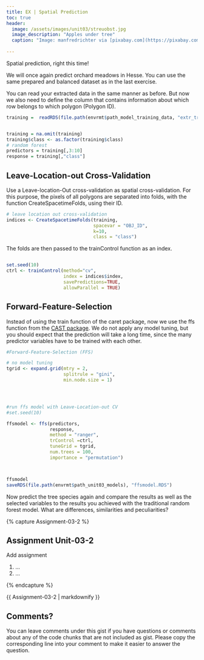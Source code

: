 ```yaml
---
title: EX | Spatial Prediction
toc: true
header:
  image: /assets/images/unit03/streuobst.jpg
  image_description: "Apples under tree"
  caption: "Image: manfredrichter via [pixabay.com](https://pixabay.com/de/photos/%C3%A4pfel-streuobst-obstbaum-apfelbaum-3684775/)"
 
---
```

Spatial prediction, right this time!


We will once again predict orchard meadows in Hesse. You can use the same prepared and balanced dataset as in the last exercise. 


You can read your extracted data in the same manner as before. But now we also need to define the column that contains information about which row belongs to which polygon (Polygon ID).
```r
training =  readRDS(file.path(envrmt$path_model_training_data, "extr_train.RDS")) 


training = na.omit(training)
training$class <- as.factor(training$class)
# random forest
predictors = training[,3:10]
response = training[,"class"]

```
## Leave-Location-out Cross-Validation

Use a Leave-location-Out cross-validation as spatial cross-validation. For this purpose, the pixels of all polygons are separated into folds, with the function CreateSpacetimeFolds, using their ID.


```r
# leave location out cross-validation
indices <- CreateSpacetimeFolds(training, 
                                spacevar = "OBJ_ID", 
                                k=10, 
                                class = "class")

```

The folds are then passed to the trainControl function as an index.

```r

set.seed(10)
ctrl <- trainControl(method="cv",
                     index = indices$index,
                     savePredictions=TRUE,
                     allowParallel = TRUE)


```

## Forward-Feature-Selection

Instead of using the train function of the caret package, now we use the ffs function from the [CAST package](https://cran.r-project.org/web/packages/CAST/index.html). We do not apply any model tuning, but you should expect that the prediction will take a long time, since the many predictor variables have to be trained with each other. 

```r
#Forward-Feature-Selection (FFS)

# no model tuning
tgrid <- expand.grid(mtry = 2,
                     splitrule = "gini",
                     min.node.size = 1)




#run ffs model with Leave-Location-out CV
#set.seed(10)

ffsmodel <- ffs(predictors,
                response,
                method = "ranger",
                trControl =ctrl,
                tuneGrid = tgrid,
                num.trees = 100,
                importance = "permutation")



ffsmodel
saveRDS(file.path(envrmt$path_unit03_models), "ffsmodel.RDS")


```

Now predict the tree species again and compare the results as well as the selected variables to the results you achieved with the traditional random forest model. What are differences, similarities and peculiarities? 


{% capture Assignment-03-2 %}

## Assignment Unit-03-2

Add assignment
1. ...
2. ...

{% endcapture %}
<div class="notice--success">
  {{ Assignment-03-2 | markdownify }}
</div> 

## Comments?
You can leave comments under this gist if you have questions or comments about any of the code chunks that are not included as gist. Please copy the corresponding line into your comment to make it easier to answer the question. 



<script src="https://utteranc.es/client.js"
        repo="GeoMOER/geoAI"
        issue-term="GeoAI_2021_unit_03_EX_Spatial_prediction"
        theme="github-light"
        crossorigin="anonymous"
        async>
</script>


